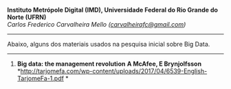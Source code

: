 **Instituto Metrópole Digital (IMD), Universidade Federal do Rio Grande do Norte (UFRN)**  
*Carlos Frederico Carvalheira Mello (carvalheirafc@gmail.com)*


---

Abaixo, alguns dos materiais usados na pesquisa inicial sobre Big Data.

---


1. **Big data: the management revolution**
      **A McAfee, E Brynjolfsson**
      *http://tarjomefa.com/wp-content/uploads/2017/04/6539-English-TarjomeFa-1.pdf *
